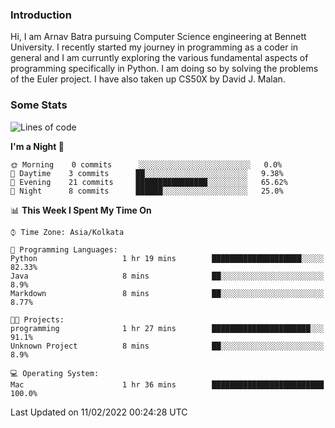 ### Introduction
Hi, I am Arnav Batra pursuing Computer Science engineering at Bennett University. I recently started my journey in programming as a coder in general and I am curruntly exploring the various fundamental aspects of programming specifically in Python. 
I am doing so by solving the problems of the Euler project. 
I have also taken up CS50X by David J. Malan.

### Some Stats
<!--START_SECTION:waka-->
![Lines of code](https://img.shields.io/badge/From%20Hello%20World%20I%27ve%20Written-23%20Thousand%20lines%20of%20code-blue)

**I'm a Night 🦉** 

```text
🌞 Morning    0 commits      ░░░░░░░░░░░░░░░░░░░░░░░░░   0.0% 
🌆 Daytime    3 commits      ██░░░░░░░░░░░░░░░░░░░░░░░   9.38% 
🌃 Evening    21 commits     ████████████████░░░░░░░░░   65.62% 
🌙 Night      8 commits      ██████░░░░░░░░░░░░░░░░░░░   25.0%

```


📊 **This Week I Spent My Time On** 

```text
⌚︎ Time Zone: Asia/Kolkata

💬 Programming Languages: 
Python                   1 hr 19 mins        ████████████████████░░░░░   82.33% 
Java                     8 mins              ██░░░░░░░░░░░░░░░░░░░░░░░   8.9% 
Markdown                 8 mins              ██░░░░░░░░░░░░░░░░░░░░░░░   8.77%

🐱‍💻 Projects: 
programming              1 hr 27 mins        ██████████████████████░░░   91.1% 
Unknown Project          8 mins              ██░░░░░░░░░░░░░░░░░░░░░░░   8.9%

💻 Operating System: 
Mac                      1 hr 36 mins        █████████████████████████   100.0%

```


 Last Updated on 11/02/2022 00:24:28 UTC
<!--END_SECTION:waka-->
